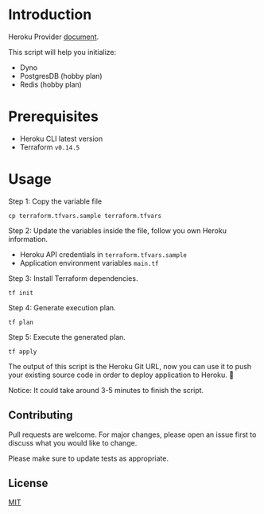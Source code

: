 # Introduction

Heroku Provider [document](https://registry.terraform.io/providers/heroku/heroku/latest/docs).

This script will help you initialize:
- Dyno
- PostgresDB (hobby plan)
- Redis (hobby plan)


# Prerequisites
- Heroku CLI latest version
- Terraform `v0.14.5`

# Usage

Step 1: Copy the variable file

```
cp terraform.tfvars.sample terraform.tfvars
```

Step 2: Update the variables inside the file, follow you own Heroku information.
- Heroku API credentials in `terraform.tfvars.sample`
- Application environment variables `main.tf` 

Step 3: Install Terraform dependencies.

```
tf init
```

Step 4: Generate execution plan.

```
tf plan
```

Step 5: Execute the generated plan.

```
tf apply
```

The output of this script is the Heroku Git URL, now you can use it to push your existing source code in order to deploy application to Heroku. 🚀

Notice: It could take around 3-5 minutes to finish the script.

## Contributing

Pull requests are welcome. For major changes, please open an issue first to discuss what you would like to change.

Please make sure to update tests as appropriate.

## License
[MIT](https://choosealicense.com/licenses/mit/)

